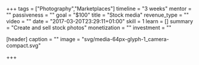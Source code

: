 +++
tags = ["Photography","Marketplaces"]
timeline = "3 weeks"
mentor = ""
passiveness = ""
goal = "$100"
title = "Stock media"
revenue_type = ""
video = ""
date = "2017-03-20T23:29:11+01:00"
skill = 1
learn = []
summary = "Create and sell stock photos"
monetization = ""
investment = ""

[header]
  caption = ""
  image = "svg/media-64px-glyph-1_camera-compact.svg"

+++

